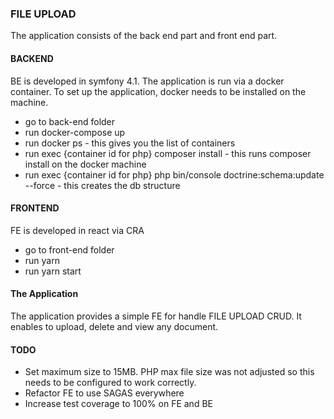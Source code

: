 ### FILE UPLOAD

The application consists of the back end part and front end part.

#### BACKEND
BE is developed in symfony 4.1. The application is run via a docker container. To set up the application, docker needs to be installed on the machine.

- go to back-end folder
- run docker-compose up
- run docker ps - this gives you the list of containers
- run exec {container id for php} composer install - this runs composer install on the docker machine
- run exec {container id for php} php bin/console doctrine:schema:update --force - this creates the db structure

#### FRONTEND
FE is developed in react via CRA

- go to front-end folder
- run yarn 
- run yarn start

#### The Application

The application provides a simple FE for handle FILE UPLOAD CRUD. It enables to upload, delete and view any document.

#### TODO
 - Set maximum size to 15MB. PHP max file size was not adjusted so this needs to be configured to work correctly.
 - Refactor FE to use SAGAS everywhere
 - Increase test coverage to 100% on FE and BE

